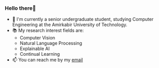 ### Hello there👋

- 🏫 I'm currently a senior undergraduate student, studying Computer Engineering at the Amirkabir University of Technology. 
- 📚 My research interest fields are:
  - Computer Vision
  - Natural Language Processing
  - Explainable AI
  - Continual Learning 
- 📫 You can reach me by my [email](mailto:kashefirojina8@gmail.com)
